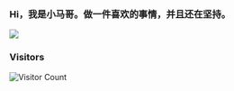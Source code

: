 ### Hi，我是小马哥。做一件喜欢的事情，并且还在坚持。

![](https://github-readme-stats.vercel.app/api?username=longtai-cn)


### Visitors
![Visitor Count](https://profile-counter.glitch.me/acmenlt/count.svg)
